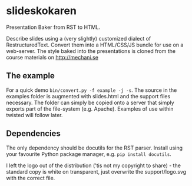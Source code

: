 # slideskokaren
Presentation Baker from RST to HTML.

Describe slides using a (very slightly) customized dialect of
RestructuredText. Convert them into a HTML/CSS/JS bundle for 
use on a web-server. The style baked into the presentations is
cloned from the course materials on http://mechani.se

## The example

For a quick demo `bin/convert.py -f example -j -s`. The source in 
the examples folder is augmented with slides.html and the
support files necessary. The folder can simply be copied onto
a server that simply exports part of the file-system (e.g.
Apache). Examples of use within twisted will follow later.

## Dependencies

The only dependency should be docutils for the RST parser. Install
using your favourite Python package manager, e.g. `pip install docutils`.

I left the logo out of the distribution ('tis not my copyright to 
share) - the standard copy is white on transparent, just overwrite the
support/logo.svg with the correct file.
